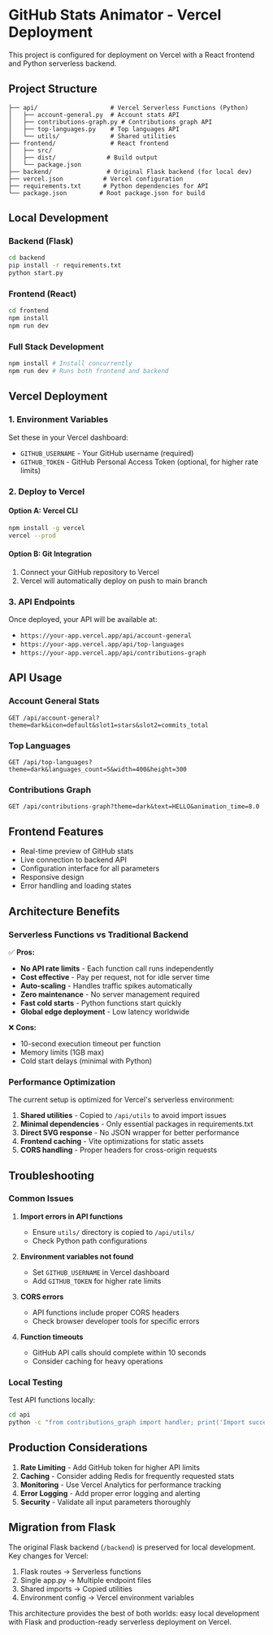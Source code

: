 # GitHub Stats Animator - Vercel Deployment

This project is configured for deployment on Vercel with a React frontend and Python serverless backend.

## Project Structure

```
├── api/                    # Vercel Serverless Functions (Python)
│   ├── account-general.py  # Account stats API
│   ├── contributions-graph.py # Contributions graph API  
│   ├── top-languages.py    # Top languages API
│   └── utils/              # Shared utilities
├── frontend/               # React frontend
│   ├── src/
│   ├── dist/              # Build output
│   └── package.json
├── backend/               # Original Flask backend (for local dev)
├── vercel.json           # Vercel configuration
├── requirements.txt      # Python dependencies for API
└── package.json         # Root package.json for build
```

## Local Development

### Backend (Flask)
```bash
cd backend
pip install -r requirements.txt
python start.py
```

### Frontend (React)  
```bash
cd frontend
npm install
npm run dev
```

### Full Stack Development
```bash
npm install # Install concurrently
npm run dev # Runs both frontend and backend
```

## Vercel Deployment

### 1. Environment Variables

Set these in your Vercel dashboard:

- `GITHUB_USERNAME` - Your GitHub username (required)
- `GITHUB_TOKEN` - GitHub Personal Access Token (optional, for higher rate limits)

### 2. Deploy to Vercel

#### Option A: Vercel CLI
```bash
npm install -g vercel
vercel --prod
```

#### Option B: Git Integration
1. Connect your GitHub repository to Vercel
2. Vercel will automatically deploy on push to main branch

### 3. API Endpoints

Once deployed, your API will be available at:

- `https://your-app.vercel.app/api/account-general`
- `https://your-app.vercel.app/api/top-languages`  
- `https://your-app.vercel.app/api/contributions-graph`

## API Usage

### Account General Stats
```
GET /api/account-general?theme=dark&icon=default&slot1=stars&slot2=commits_total
```

### Top Languages
```
GET /api/top-languages?theme=dark&languages_count=5&width=400&height=300
```

### Contributions Graph
```
GET /api/contributions-graph?theme=dark&text=HELLO&animation_time=8.0
```

## Frontend Features

- Real-time preview of GitHub stats
- Live connection to backend API
- Configuration interface for all parameters
- Responsive design
- Error handling and loading states

## Architecture Benefits

### Serverless Functions vs Traditional Backend

✅ **Pros:**
- **No API rate limits** - Each function call runs independently
- **Cost effective** - Pay per request, not for idle server time
- **Auto-scaling** - Handles traffic spikes automatically
- **Zero maintenance** - No server management required
- **Fast cold starts** - Python functions start quickly
- **Global edge deployment** - Low latency worldwide

❌ **Cons:**
- 10-second execution timeout per function
- Memory limits (1GB max)
- Cold start delays (minimal with Python)

### Performance Optimization

The current setup is optimized for Vercel's serverless environment:

1. **Shared utilities** - Copied to `/api/utils` to avoid import issues
2. **Minimal dependencies** - Only essential packages in requirements.txt
3. **Direct SVG response** - No JSON wrapper for better performance
4. **Frontend caching** - Vite optimizations for static assets
5. **CORS handling** - Proper headers for cross-origin requests

## Troubleshooting

### Common Issues

1. **Import errors in API functions**
   - Ensure `utils/` directory is copied to `/api/utils/`
   - Check Python path configurations

2. **Environment variables not found**
   - Set `GITHUB_USERNAME` in Vercel dashboard
   - Add `GITHUB_TOKEN` for higher rate limits

3. **CORS errors**
   - API functions include proper CORS headers
   - Check browser developer tools for specific errors

4. **Function timeouts**
   - GitHub API calls should complete within 10 seconds
   - Consider caching for heavy operations

### Local Testing

Test API functions locally:
```bash
cd api
python -c "from contributions_graph import handler; print('Import successful')"
```

## Production Considerations

1. **Rate Limiting** - Add GitHub token for higher API limits
2. **Caching** - Consider adding Redis for frequently requested stats  
3. **Monitoring** - Use Vercel Analytics for performance tracking
4. **Error Logging** - Add proper error logging and alerting
5. **Security** - Validate all input parameters thoroughly

## Migration from Flask

The original Flask backend (`/backend`) is preserved for local development. Key changes for Vercel:

1. Flask routes → Serverless functions
2. Single app.py → Multiple endpoint files
3. Shared imports → Copied utilities
4. Environment config → Vercel environment variables

This architecture provides the best of both worlds: easy local development with Flask and production-ready serverless deployment on Vercel.

